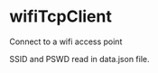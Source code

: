 wifiTcpClient
=========================================

Connect to a wifi access point

SSID and PSWD read in data.json file.
